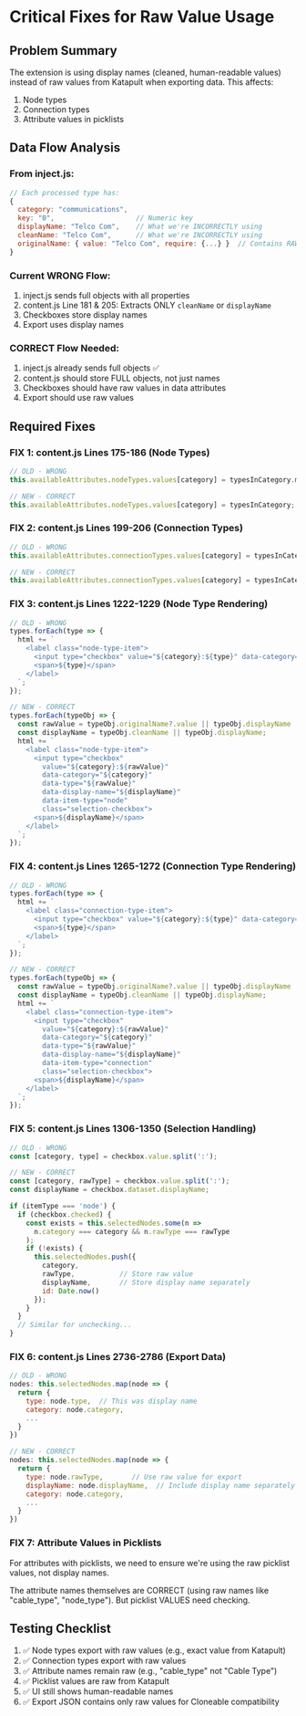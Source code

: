 # Critical Fixes for Raw Value Usage

## Problem Summary
The extension is using display names (cleaned, human-readable values) instead of raw values from Katapult when exporting data. This affects:
1. Node types
2. Connection types  
3. Attribute values in picklists

## Data Flow Analysis

### From inject.js:
```javascript
// Each processed type has:
{
  category: "communications",
  key: "0",                    // Numeric key
  displayName: "Telco Com",    // What we're INCORRECTLY using
  cleanName: "Telco Com",      // What we're INCORRECTLY using
  originalName: { value: "Telco Com", require: {...} }  // Contains RAW value
}
```

### Current WRONG Flow:
1. inject.js sends full objects with all properties
2. content.js Line 181 & 205: Extracts ONLY `cleanName` or `displayName`
3. Checkboxes store display names
4. Export uses display names

### CORRECT Flow Needed:
1. inject.js already sends full objects ✅
2. content.js should store FULL objects, not just names
3. Checkboxes should have raw values in data attributes
4. Export should use raw values

## Required Fixes

### FIX 1: content.js Lines 175-186 (Node Types)
```javascript
// OLD - WRONG
this.availableAttributes.nodeTypes.values[category] = typesInCategory.map(n => n.cleanName || n.displayName || n.name);

// NEW - CORRECT
this.availableAttributes.nodeTypes.values[category] = typesInCategory; // Keep full objects
```

### FIX 2: content.js Lines 199-206 (Connection Types)
```javascript
// OLD - WRONG
this.availableAttributes.connectionTypes.values[category] = typesInCategory.map(c => c.cleanName || c.displayName || c.name);

// NEW - CORRECT
this.availableAttributes.connectionTypes.values[category] = typesInCategory; // Keep full objects
```

### FIX 3: content.js Lines 1222-1229 (Node Type Rendering)
```javascript
// OLD - WRONG
types.forEach(type => {
  html += `
    <label class="node-type-item">
      <input type="checkbox" value="${category}:${type}" data-category="${category}" data-type="${type}">
      <span>${type}</span>
    </label>
  `;
});

// NEW - CORRECT
types.forEach(typeObj => {
  const rawValue = typeObj.originalName?.value || typeObj.displayName || typeObj.key;
  const displayName = typeObj.cleanName || typeObj.displayName;
  html += `
    <label class="node-type-item">
      <input type="checkbox" 
        value="${category}:${rawValue}" 
        data-category="${category}" 
        data-type="${rawValue}"
        data-display-name="${displayName}"
        data-item-type="node" 
        class="selection-checkbox">
      <span>${displayName}</span>
    </label>
  `;
});
```

### FIX 4: content.js Lines 1265-1272 (Connection Type Rendering)
```javascript
// OLD - WRONG
types.forEach(type => {
  html += `
    <label class="connection-type-item">
      <input type="checkbox" value="${category}:${type}" data-category="${category}" data-type="${type}">
      <span>${type}</span>
    </label>
  `;
});

// NEW - CORRECT
types.forEach(typeObj => {
  const rawValue = typeObj.originalName?.value || typeObj.displayName || typeObj.key;
  const displayName = typeObj.cleanName || typeObj.displayName;
  html += `
    <label class="connection-type-item">
      <input type="checkbox" 
        value="${category}:${rawValue}" 
        data-category="${category}" 
        data-type="${rawValue}"
        data-display-name="${displayName}"
        data-item-type="connection" 
        class="selection-checkbox">
      <span>${displayName}</span>
    </label>
  `;
});
```

### FIX 5: content.js Lines 1306-1350 (Selection Handling)
```javascript
// OLD - WRONG
const [category, type] = checkbox.value.split(':');

// NEW - CORRECT
const [category, rawType] = checkbox.value.split(':');
const displayName = checkbox.dataset.displayName;

if (itemType === 'node') {
  if (checkbox.checked) {
    const exists = this.selectedNodes.some(n => 
      n.category === category && n.rawType === rawType
    );
    if (!exists) {
      this.selectedNodes.push({ 
        category, 
        rawType,           // Store raw value
        displayName,       // Store display name separately
        id: Date.now() 
      });
    }
  }
  // Similar for unchecking...
}
```

### FIX 6: content.js Lines 2736-2786 (Export Data)
```javascript
// OLD - WRONG
nodes: this.selectedNodes.map(node => {
  return {
    type: node.type,  // This was display name
    category: node.category,
    ...
  }
})

// NEW - CORRECT
nodes: this.selectedNodes.map(node => {
  return {
    type: node.rawType,       // Use raw value for export
    displayName: node.displayName,  // Include display name separately if needed
    category: node.category,
    ...
  }
})
```

### FIX 7: Attribute Values in Picklists
For attributes with picklists, we need to ensure we're using the raw picklist values, not display names.

The attribute names themselves are CORRECT (using raw names like "cable_type", "node_type").
But picklist VALUES need checking.

## Testing Checklist
1. ✅ Node types export with raw values (e.g., exact value from Katapult)
2. ✅ Connection types export with raw values
3. ✅ Attribute names remain raw (e.g., "cable_type" not "Cable Type")
4. ✅ Picklist values are raw from Katapult
5. ✅ UI still shows human-readable names
6. ✅ Export JSON contains only raw values for Cloneable compatibility